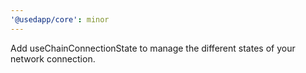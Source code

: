 ```yaml
---
'@usedapp/core': minor
---
```


Add useChainConnectionState to manage the different states of your network connection.
